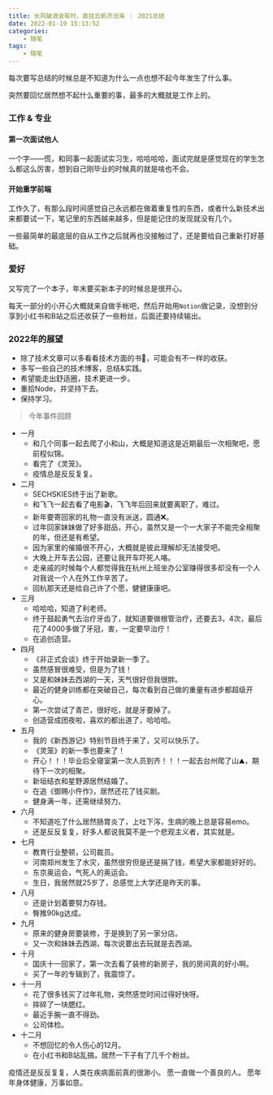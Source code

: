 ```yaml
---
title: 长风破浪会有时，直挂云帆济沧海 ｜ 2021总结
date: 2022-01-19 15:13:52
categories: 
    - 随笔
tags: 
    - 随笔
---
```



每次要写总结的时候总是不知道为什么一点也想不起今年发生了什么事。

突然要回忆居然想不起什么重要的事，最多的大概就是工作上的。

### 工作 & 专业

#### 第一次面试他人

一个字——慌，和同事一起面试实习生，哈哈哈哈，面试完就是感觉现在的学生怎么都这么厉害，想到自己刚毕业的时候真的就是啥也不会。

#### 开始重学前端

工作久了，有那么段时间感觉自己永远都在做着重复性的东西，或者什么新技术出来都要试一下，笔记里的东西越来越多，但是能记住的发现就没有几个。

一些最简单的最底层的自从工作之后就再也没接触过了，还是要给自己重新打好基础。

### 爱好

又写完了一个本子，年末要买新本子的时候总是很开心。

每天一部分的小开心大概就来自做手帐吧，然后开始用`Notion`做记录，没想到分享到小红书和B站之后还收获了一些粉丝，后面还要持续输出。

### 2022年的展望

- 除了技术文章可以多看看技术方面的书📖，可能会有不一样的收获。
- 多写一些自己的技术博客，总结&实践。
- 希望能走出舒适圈，技术更进一步。
- 重拾Node，并坚持下去。
- 保持学习。

> 今年事件回顾

- 一月
  - 和几个同事一起去爬了小和山，大概是知道这是近期最后一次相聚吧，愿前程似锦。
  - 看完了《灵笼》。
  - 疫情总是反反复复。
- 二月
  - SECHSKIES终于出了新歌。
  - 和飞飞一起去看了电影🎬，飞飞年后回来就要离职了，难过。
  - 新年要寄回家的礼物一直没有派送，圆通❌。
  - 过年回家妹妹做了好多甜品，开心，虽然又是一个一大家子不能完全相聚的年，但还是有希望。
  - 因为家里的催婚很不开心，大概就是彼此理解却无法接受吧。
  - 大晚上开车去公园，还要让我开车吓死人咯。
  - 走亲戚的时候每个人都觉得我在杭州上班坐办公室赚得很多却没有一个人对我说一个人在外工作辛苦了。
  - 回杭那天还是给自己许了个愿，健健康康吧。
- 三月
  - 哈哈哈，知道了利老师。
  - 终于鼓起勇气去治疗牙齿了，就知道要做根管治疗，还要去3，4次，最后花了4000多做了牙冠，害，一定要早治疗！
  - 在追创造营。
- 四月
  - 《非正式会谈》终于开始录新一季了。
  - 虽然感冒很难受，但是为了钱！
  - 又是和妹妹去西湖的一天，天气很好但我很胖。
  - 最近的健身训练都在突破自己，每次看到自己做的重量有进步都超级开心。
  - 第一次尝试了青芒，很好吃，就是牙要掉了。
  - 创造营成团夜啦，喜欢的都出道了，哈哈哈。
- 五月
  - 我的《新西游记》特别节目终于来了，又可以快乐了。
  - 《灵笼》的新一季也要来了！
  - 开心！！！毕业后全寝室第一次人员到齐！！！一起去台州爬了山⛰️，期待下一次的相聚。
  - 新垣结衣和星野源居然结婚了。
  - 在追《御赐小仵作》，居然还花了钱买剧。
  - 健身满一年，还需继续努力。
- 六月
  - 不知道吃了什么居然肠胃炎了，上吐下泻，生病的晚上总是容易emo。
  - 还是反反复复，好多人都说我莫不是一个悲观主义者，其实就是。
- 七月
  - 教育行业整顿，公司裁员。
  - 河南郑州发生了水灾，虽然很穷但是还是捐了钱，希望大家都能好好的。
  - 东京奥运会，气死人的奥运会。
  - 生日，我居然就25岁了，总感觉上大学还是昨天的事。
- 八月
  - 还是计划着要努力存钱。
  - 臀推90kg达成。
- 九月
  - 原来的健身房要装修，于是换到了另一家分店。
  - 又一次和妹妹去西湖，每次说要出去玩就是去西湖。
- 十月
  - 国庆十一回家了，第一次去看了装修的新房子，我的房间真的好小啊。
  - 买了一年的专辑到了，我震惊了。
- 十一月
  - 花了很多钱买了过年礼物，突然感觉时间过得好快呀。
  - 摔碎了一块腮红。
  - 最近手腕一直不得劲。
  - 公司体检。
- 十二月
  - 不想回忆的令人伤心的12月。
  - 在小红书和B站乱搞，居然一下子有了几千个粉丝。

疫情还是反反复复，人类在疾病面前真的很渺小。
愿一直做一个善良的人。
愿年年身体健康，万事如意。